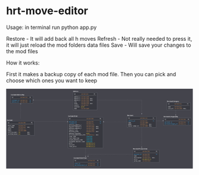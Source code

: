 # hrt-move-editor
Usage:
in terminal run
python app.py

Restore - It will add back all h moves
Refresh - Not really needed to press it, it will just reload the mod folders data files
Save - Will save your changes to the mod files

How it works:

First it makes a backup copy of each mod file. Then you can pick and choose which ones you want to keep
<p align="center"><img src="https://github.com/robert-irribarren/spring-geo-doordash-rest-server/blob/master/db_design.PNG?raw=true"/></p>